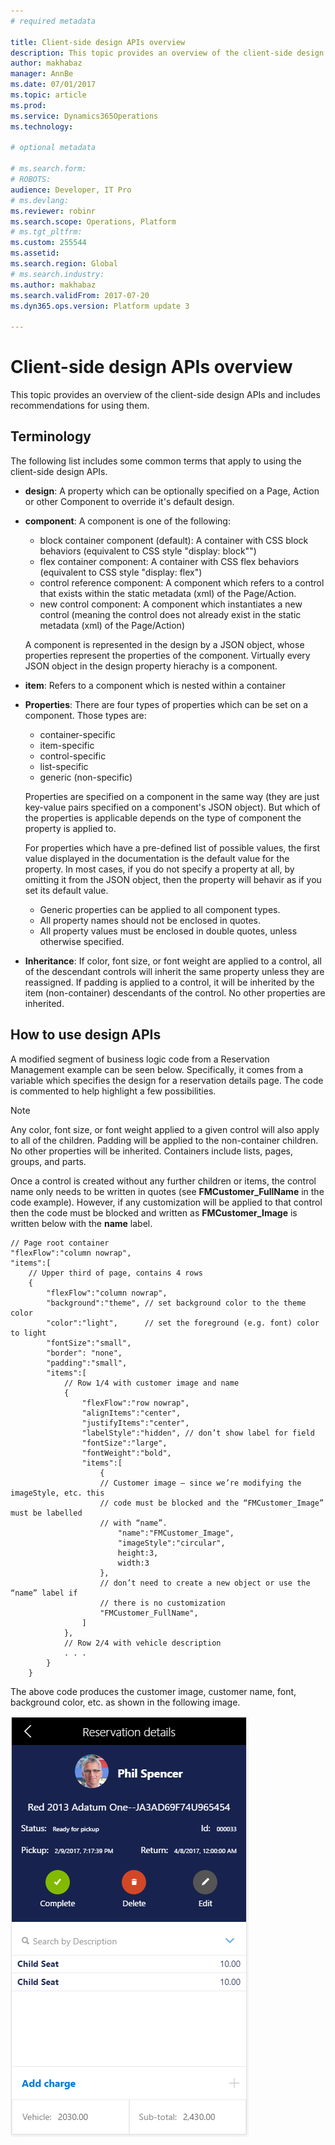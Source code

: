 ```yaml
---
# required metadata

title: Client-side design APIs overview
description: This topic provides an overview of the client-side design APIs and includes recommendations for using them.
author: makhabaz
manager: AnnBe
ms.date: 07/01/2017
ms.topic: article
ms.prod: 
ms.service: Dynamics365Operations
ms.technology: 

# optional metadata

# ms.search.form: 
# ROBOTS: 
audience: Developer, IT Pro
# ms.devlang: 
ms.reviewer: robinr
ms.search.scope: Operations, Platform
# ms.tgt_pltfrm: 
ms.custom: 255544
ms.assetid: 
ms.search.region: Global
# ms.search.industry: 
ms.author: makhabaz
ms.search.validFrom: 2017-07-20
ms.dyn365.ops.version: Platform update 3

---
```


# Client-side design APIs overview
This topic provides an overview of the client-side design APIs and includes recommendations for using them.

## Terminology
The following list includes some common terms that apply to using the client-side design APIs.

+ **design**: A property which can be optionally specified on a Page, Action or other Component to override it's default design.
+ **component**: A component is one of the following:
    - block container component (default): A container with CSS block behaviors (equivalent to CSS style "display: block"")
    - flex container component: A container with CSS flex behaviors (equivalent to CSS style "display: flex")
    - control reference component: A component which refers to a control that exists within the static metadata (xml) of the Page/Action.
    - new control component: A component which instantiates a new control (meaning the control does not already exist in the static metadata (xml) of the Page/Action)

    A component is represented in the design by a JSON object, whose properties represent the properties of the component. Virtually every JSON object in the design property hierachy is a component.
* **item**: Refers to a component which is nested within a container
* **Properties**: There are four types of properties which can be set on a component. Those types are:
    - container-specific
    - item-specific
    - control-specific
    - list-specific
    - generic (non-specific)

    Properties are specified on a component in the same way (they are just key-value pairs specified on a component's JSON object). But which of the properties is applicable depends on the type of component the property is applied to.

    For properties which have a pre-defined list of possible values, the first value displayed in the documentation is the default value for the property. In most cases, if you do not specify a property at all, by omitting it from the JSON object, then the property will behavir as if you set its default value.

    - Generic properties can be applied to all component types.
    - All property names should not be enclosed in quotes.
    - All property values must be enclosed in double quotes, unless otherwise specified.
* **Inheritance**: If color, font size, or font weight are applied to a control, all of the descendant controls will inherit the same property unless they are reassigned. If padding is applied to a control, it will be inherited by the item (non-container) descendants of the control. No other properties are inherited.

## How to use design APIs
A modified segment of business logic code from a Reservation Management example can be seen below. Specifically, it comes from a variable which specifies the design for a reservation details page. The code is commented to help highlight a few possibilities.

> [!NOTE]
> Any color, font size, or font weight applied to a given control will also apply to all of the children. Padding will be applied to the non-container children. No other properties will be inherited. Containers include lists, pages, groups, and parts.

Once a control is created without any further children or items, the control name only needs to be written in quotes (see **FMCustomer_FullName** in the code example). However, if any customization will be applied to that control then the code must be blocked and written as **FMCustomer_Image** is written below with the **name** label.

```
// Page root container
"flexFlow":"column nowrap",
"items":[
	// Upper third of page, contains 4 rows
	{
		"flexFlow":"column nowrap",
		"background":"theme", // set background color to the theme color
		"color":"light",      // set the foreground (e.g. font) color to light
		"fontSize":"small",
		"border": "none",
		"padding":"small",
		"items":[
			// Row 1/4 with customer image and name
			{
				"flexFlow":"row nowrap",
				"alignItems":"center",
				"justifyItems":"center",
				"labelStyle":"hidden", // don’t show label for field
				"fontSize":"large",
				"fontWeight":"bold",
				"items":[
					{
					// Customer image – since we’re modifying the imageStyle, etc. this
					// code must be blocked and the “FMCustomer_Image” must be labelled
					// with “name”.
						"name":"FMCustomer_Image",
						"imageStyle":"circular",
						height:3,
						width:3
					},
					// don’t need to create a new object or use the “name” label if
					// there is no customization
					"FMCustomer_FullName",
				]
			},
			// Row 2/4 with vehicle description
			. . .
		}
	}
```

The above code produces the customer image, customer name, font, background color, etc. as shown in the following image.

![sample image](../media/detail%20page.PNG)

